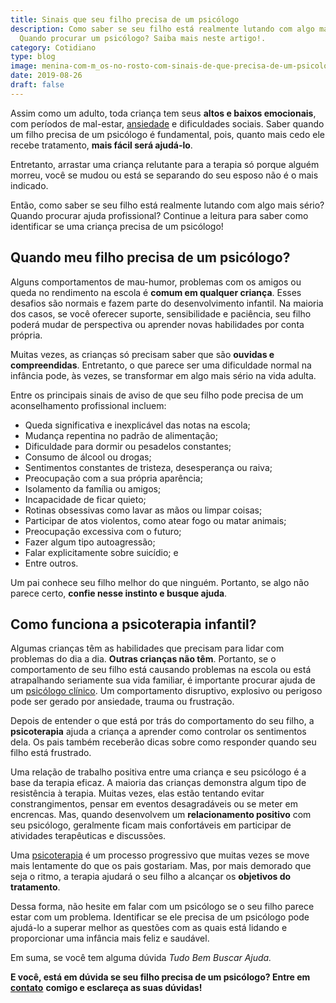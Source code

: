```yaml
---
title: Sinais que seu filho precisa de um psicólogo
description: Como saber se seu filho está realmente lutando com algo mais sério?
  Quando procurar um psicólogo? Saiba mais neste artigo!.
category: Cotidiano
type: blog
image: menina-com-m_os-no-rosto-com-sinais-de-que-precisa-de-um-psicologo.jpg
date: 2019-08-26
draft: false
---
```


Assim como um adulto, toda criança tem seus **altos e baixos emocionais**, com períodos de mal-estar, [ansiedade](/ansiedade-o-mal-do-novo-seculo/) e dificuldades sociais. Saber quando um filho precisa de um psicólogo é fundamental, pois, quanto mais cedo ele recebe tratamento, **mais fácil será ajudá-lo**.

Entretanto, arrastar uma criança relutante para a terapia só porque alguém morreu, você se mudou ou está se separando do seu esposo não é o mais indicado.

Então, como saber se seu filho está realmente lutando com algo mais sério? Quando procurar ajuda profissional? Continue a leitura para saber como identificar se uma criança precisa de um psicólogo!

## **Quando meu filho precisa de um psicólogo?**

Alguns comportamentos de mau-humor, problemas com os amigos ou queda no rendimento na escola é **comum em qualquer criança**. Esses desafios são normais e fazem parte do desenvolvimento infantil. Na maioria dos casos, se você oferecer suporte, sensibilidade e paciência, seu filho poderá mudar de perspectiva ou aprender novas habilidades por conta própria.

Muitas vezes, as crianças só precisam saber que são **ouvidas e compreendidas**. Entretanto, o que parece ser uma dificuldade normal na infância pode, às vezes, se transformar em algo mais sério na vida adulta.

Entre os principais sinais de aviso de que seu filho pode precisa de um aconselhamento profissional incluem:

- Queda significativa e inexplicável das notas na escola;
- Mudança repentina no padrão de alimentação;
- Dificuldade para dormir ou pesadelos constantes;
- Consumo de álcool ou drogas;
- Sentimentos constantes de tristeza, desesperança ou raiva;
- Preocupação com a sua própria aparência;
- Isolamento da família ou amigos;
- Incapacidade de ficar quieto;
- Rotinas obsessivas como lavar as mãos ou limpar coisas;
- Participar de atos violentos, como atear fogo ou matar animais;
- Preocupação excessiva com o futuro;
- Fazer algum tipo autoagressão;
- Falar explicitamente sobre suicídio; e
- Entre outros.

Um pai conhece seu filho melhor do que ninguém. Portanto, se algo não parece certo, **confie nesse instinto e busque ajuda**.

## **Como funciona a psicoterapia infantil?**

Algumas crianças têm as habilidades que precisam para lidar com problemas do dia a dia. **Outras crianças não têm**. Portanto, se o comportamento de seu filho está causando problemas na escola ou está atrapalhando seriamente sua vida familiar, é importante procurar ajuda de um [psicólogo clínico](/pra-que-serve-um-psicologo-clinico/). Um comportamento disruptivo, explosivo ou perigoso pode ser gerado por ansiedade, trauma ou frustração.

Depois de entender o que está por trás do comportamento do seu filho, a **psicoterapia** ajuda a criança a aprender como controlar os sentimentos dela. Os pais também receberão dicas sobre como responder quando seu filho está frustrado.

Uma relação de trabalho positiva entre uma criança e seu psicólogo é a base da terapia eficaz. A maioria das crianças demonstra algum tipo de resistência à terapia. Muitas vezes, elas estão tentando evitar constrangimentos, pensar em eventos desagradáveis ou se meter em encrencas. Mas, quando desenvolvem um **relacionamento positivo** com seu psicólogo, geralmente ficam mais confortáveis em participar de atividades terapêuticas e discussões.

Uma [psicoterapia](https://yuribusin.com.br/perguntas-frequentes/#apenas-uma-consulta) é um processo progressivo que muitas vezes se move mais lentamente do que os pais gostariam. Mas, por mais demorado que seja o ritmo, a terapia ajudará o seu filho a alcançar os **objetivos do tratamento**.

Dessa forma, não hesite em falar com um psicólogo se o seu filho parece estar com um problema. Identificar se ele precisa de um psicólogo pode ajudá-lo a superar melhor as questões com as quais está lidando e proporcionar uma infância mais feliz e saudável.

Em suma, se você tem alguma dúvida _Tudo Bem Buscar Ajuda._

**E você, está em dúvida se seu filho precisa de um psicólogo? Entre em** [**contato**](/contato/) **comigo e esclareça as suas dúvidas!**
